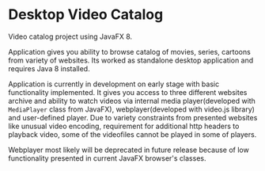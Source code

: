# Desktop Video Catalog
Video catalog project using JavaFX 8.

Application gives you ability to browse catalog of movies, series, cartoons from variety of websites. Its worked as standalone desktop application and requires Java 8 installed.

Application is currently in development on early stage with basic functionality implemented. It gives you access to three different websites archive and ability to watch videos via internal media player(developed with `MediaPlayer` class from JavaFX), webplayer(developed with video.js library) and user-defined player. Due to variety constraints from presented websites like unusual video encoding, requirement for additional http headers to playback video, some of the videofiles cannot be played in some of players.

Webplayer most likely will be deprecated in future release  because of low functionality presented in current JavaFX browser's classes.
